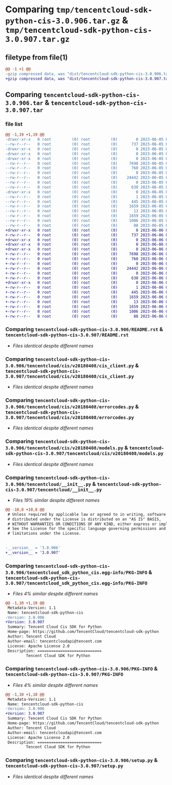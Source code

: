 # Comparing `tmp/tencentcloud-sdk-python-cis-3.0.906.tar.gz` & `tmp/tencentcloud-sdk-python-cis-3.0.907.tar.gz`

## filetype from file(1)

```diff
@@ -1 +1 @@
-gzip compressed data, was "dist/tencentcloud-sdk-python-cis-3.0.906.tar", last modified: Mon Jun  5 00:30:18 2023, max compression
+gzip compressed data, was "dist/tencentcloud-sdk-python-cis-3.0.907.tar", last modified: Tue Jun  6 02:22:18 2023, max compression
```

## Comparing `tencentcloud-sdk-python-cis-3.0.906.tar` & `tencentcloud-sdk-python-cis-3.0.907.tar`

### file list

```diff
@@ -1,19 +1,19 @@
-drwxr-xr-x   0 root         (0) root         (0)        0 2023-06-05 00:30:18.000000 tencentcloud-sdk-python-cis-3.0.906/
--rw-r--r--   0 root         (0) root         (0)      737 2023-06-05 00:30:18.000000 tencentcloud-sdk-python-cis-3.0.906/README.rst
-drwxr-xr-x   0 root         (0) root         (0)        0 2023-06-05 00:30:18.000000 tencentcloud-sdk-python-cis-3.0.906/tencentcloud/
-drwxr-xr-x   0 root         (0) root         (0)        0 2023-06-05 00:30:18.000000 tencentcloud-sdk-python-cis-3.0.906/tencentcloud/cis/
-drwxr-xr-x   0 root         (0) root         (0)        0 2023-06-05 00:30:18.000000 tencentcloud-sdk-python-cis-3.0.906/tencentcloud/cis/v20180408/
--rw-r--r--   0 root         (0) root         (0)     7698 2023-06-05 00:30:18.000000 tencentcloud-sdk-python-cis-3.0.906/tencentcloud/cis/v20180408/cis_client.py
--rw-r--r--   0 root         (0) root         (0)      760 2023-06-05 00:30:18.000000 tencentcloud-sdk-python-cis-3.0.906/tencentcloud/cis/v20180408/errorcodes.py
--rw-r--r--   0 root         (0) root         (0)        0 2023-06-05 00:30:18.000000 tencentcloud-sdk-python-cis-3.0.906/tencentcloud/cis/v20180408/__init__.py
--rw-r--r--   0 root         (0) root         (0)    24442 2023-06-05 00:30:18.000000 tencentcloud-sdk-python-cis-3.0.906/tencentcloud/cis/v20180408/models.py
--rw-r--r--   0 root         (0) root         (0)        0 2023-06-05 00:30:18.000000 tencentcloud-sdk-python-cis-3.0.906/tencentcloud/cis/__init__.py
--rw-r--r--   0 root         (0) root         (0)      630 2023-06-05 00:30:18.000000 tencentcloud-sdk-python-cis-3.0.906/tencentcloud/__init__.py
-drwxr-xr-x   0 root         (0) root         (0)        0 2023-06-05 00:30:18.000000 tencentcloud-sdk-python-cis-3.0.906/tencentcloud_sdk_python_cis.egg-info/
--rw-r--r--   0 root         (0) root         (0)        1 2023-06-05 00:30:18.000000 tencentcloud-sdk-python-cis-3.0.906/tencentcloud_sdk_python_cis.egg-info/dependency_links.txt
--rw-r--r--   0 root         (0) root         (0)      445 2023-06-05 00:30:18.000000 tencentcloud-sdk-python-cis-3.0.906/tencentcloud_sdk_python_cis.egg-info/SOURCES.txt
--rw-r--r--   0 root         (0) root         (0)     1659 2023-06-05 00:30:18.000000 tencentcloud-sdk-python-cis-3.0.906/tencentcloud_sdk_python_cis.egg-info/PKG-INFO
--rw-r--r--   0 root         (0) root         (0)       13 2023-06-05 00:30:18.000000 tencentcloud-sdk-python-cis-3.0.906/tencentcloud_sdk_python_cis.egg-info/top_level.txt
--rw-r--r--   0 root         (0) root         (0)     1659 2023-06-05 00:30:18.000000 tencentcloud-sdk-python-cis-3.0.906/PKG-INFO
--rw-r--r--   0 root         (0) root         (0)     1006 2023-06-05 00:30:18.000000 tencentcloud-sdk-python-cis-3.0.906/setup.py
--rw-r--r--   0 root         (0) root         (0)       88 2023-06-05 00:30:18.000000 tencentcloud-sdk-python-cis-3.0.906/setup.cfg
+drwxr-xr-x   0 root         (0) root         (0)        0 2023-06-06 02:22:18.000000 tencentcloud-sdk-python-cis-3.0.907/
+-rw-r--r--   0 root         (0) root         (0)      737 2023-06-06 02:22:18.000000 tencentcloud-sdk-python-cis-3.0.907/README.rst
+drwxr-xr-x   0 root         (0) root         (0)        0 2023-06-06 02:22:18.000000 tencentcloud-sdk-python-cis-3.0.907/tencentcloud/
+drwxr-xr-x   0 root         (0) root         (0)        0 2023-06-06 02:22:18.000000 tencentcloud-sdk-python-cis-3.0.907/tencentcloud/cis/
+drwxr-xr-x   0 root         (0) root         (0)        0 2023-06-06 02:22:18.000000 tencentcloud-sdk-python-cis-3.0.907/tencentcloud/cis/v20180408/
+-rw-r--r--   0 root         (0) root         (0)     7698 2023-06-06 02:22:18.000000 tencentcloud-sdk-python-cis-3.0.907/tencentcloud/cis/v20180408/cis_client.py
+-rw-r--r--   0 root         (0) root         (0)      760 2023-06-06 02:22:18.000000 tencentcloud-sdk-python-cis-3.0.907/tencentcloud/cis/v20180408/errorcodes.py
+-rw-r--r--   0 root         (0) root         (0)        0 2023-06-06 02:22:18.000000 tencentcloud-sdk-python-cis-3.0.907/tencentcloud/cis/v20180408/__init__.py
+-rw-r--r--   0 root         (0) root         (0)    24442 2023-06-06 02:22:18.000000 tencentcloud-sdk-python-cis-3.0.907/tencentcloud/cis/v20180408/models.py
+-rw-r--r--   0 root         (0) root         (0)        0 2023-06-06 02:22:18.000000 tencentcloud-sdk-python-cis-3.0.907/tencentcloud/cis/__init__.py
+-rw-r--r--   0 root         (0) root         (0)      630 2023-06-06 02:22:18.000000 tencentcloud-sdk-python-cis-3.0.907/tencentcloud/__init__.py
+drwxr-xr-x   0 root         (0) root         (0)        0 2023-06-06 02:22:18.000000 tencentcloud-sdk-python-cis-3.0.907/tencentcloud_sdk_python_cis.egg-info/
+-rw-r--r--   0 root         (0) root         (0)        1 2023-06-06 02:22:18.000000 tencentcloud-sdk-python-cis-3.0.907/tencentcloud_sdk_python_cis.egg-info/dependency_links.txt
+-rw-r--r--   0 root         (0) root         (0)      445 2023-06-06 02:22:18.000000 tencentcloud-sdk-python-cis-3.0.907/tencentcloud_sdk_python_cis.egg-info/SOURCES.txt
+-rw-r--r--   0 root         (0) root         (0)     1659 2023-06-06 02:22:18.000000 tencentcloud-sdk-python-cis-3.0.907/tencentcloud_sdk_python_cis.egg-info/PKG-INFO
+-rw-r--r--   0 root         (0) root         (0)       13 2023-06-06 02:22:18.000000 tencentcloud-sdk-python-cis-3.0.907/tencentcloud_sdk_python_cis.egg-info/top_level.txt
+-rw-r--r--   0 root         (0) root         (0)     1659 2023-06-06 02:22:18.000000 tencentcloud-sdk-python-cis-3.0.907/PKG-INFO
+-rw-r--r--   0 root         (0) root         (0)     1006 2023-06-06 02:22:18.000000 tencentcloud-sdk-python-cis-3.0.907/setup.py
+-rw-r--r--   0 root         (0) root         (0)       88 2023-06-06 02:22:18.000000 tencentcloud-sdk-python-cis-3.0.907/setup.cfg
```

### Comparing `tencentcloud-sdk-python-cis-3.0.906/README.rst` & `tencentcloud-sdk-python-cis-3.0.907/README.rst`

 * *Files identical despite different names*

### Comparing `tencentcloud-sdk-python-cis-3.0.906/tencentcloud/cis/v20180408/cis_client.py` & `tencentcloud-sdk-python-cis-3.0.907/tencentcloud/cis/v20180408/cis_client.py`

 * *Files identical despite different names*

### Comparing `tencentcloud-sdk-python-cis-3.0.906/tencentcloud/cis/v20180408/errorcodes.py` & `tencentcloud-sdk-python-cis-3.0.907/tencentcloud/cis/v20180408/errorcodes.py`

 * *Files identical despite different names*

### Comparing `tencentcloud-sdk-python-cis-3.0.906/tencentcloud/cis/v20180408/models.py` & `tencentcloud-sdk-python-cis-3.0.907/tencentcloud/cis/v20180408/models.py`

 * *Files identical despite different names*

### Comparing `tencentcloud-sdk-python-cis-3.0.906/tencentcloud/__init__.py` & `tencentcloud-sdk-python-cis-3.0.907/tencentcloud/__init__.py`

 * *Files 19% similar despite different names*

```diff
@@ -10,8 +10,8 @@
 # Unless required by applicable law or agreed to in writing, software
 # distributed under the License is distributed on an "AS IS" BASIS,
 # WITHOUT WARRANTIES OR CONDITIONS OF ANY KIND, either express or implied.
 # See the License for the specific language governing permissions and
 # limitations under the License.
 
 
-__version__ = '3.0.906'
+__version__ = '3.0.907'
```

### Comparing `tencentcloud-sdk-python-cis-3.0.906/tencentcloud_sdk_python_cis.egg-info/PKG-INFO` & `tencentcloud-sdk-python-cis-3.0.907/tencentcloud_sdk_python_cis.egg-info/PKG-INFO`

 * *Files 4% similar despite different names*

```diff
@@ -1,10 +1,10 @@
 Metadata-Version: 1.1
 Name: tencentcloud-sdk-python-cis
-Version: 3.0.906
+Version: 3.0.907
 Summary: Tencent Cloud Cis SDK for Python
 Home-page: https://github.com/TencentCloud/tencentcloud-sdk-python
 Author: Tencent Cloud
 Author-email: tencentcloudapi@tencent.com
 License: Apache License 2.0
 Description: ============================
         Tencent Cloud SDK for Python
```

### Comparing `tencentcloud-sdk-python-cis-3.0.906/PKG-INFO` & `tencentcloud-sdk-python-cis-3.0.907/PKG-INFO`

 * *Files 4% similar despite different names*

```diff
@@ -1,10 +1,10 @@
 Metadata-Version: 1.1
 Name: tencentcloud-sdk-python-cis
-Version: 3.0.906
+Version: 3.0.907
 Summary: Tencent Cloud Cis SDK for Python
 Home-page: https://github.com/TencentCloud/tencentcloud-sdk-python
 Author: Tencent Cloud
 Author-email: tencentcloudapi@tencent.com
 License: Apache License 2.0
 Description: ============================
         Tencent Cloud SDK for Python
```

### Comparing `tencentcloud-sdk-python-cis-3.0.906/setup.py` & `tencentcloud-sdk-python-cis-3.0.907/setup.py`

 * *Files identical despite different names*

